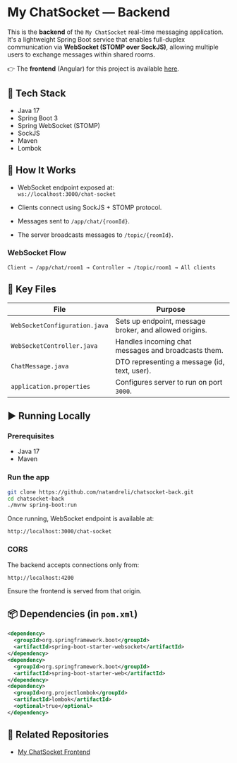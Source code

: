 # My ChatSocket — Backend

This is the **backend** of the `My ChatSocket` real-time messaging application. It's a lightweight Spring Boot service that enables full-duplex communication via **WebSocket (STOMP over SockJS)**, allowing multiple users to exchange messages within shared rooms.

👉 The **frontend** (Angular) for this project is available [here](https://github.com/natandreli/chatsocket-front).

## 🔧 Tech Stack

- Java 17
- Spring Boot 3
- Spring WebSocket (STOMP)
- SockJS
- Maven
- Lombok

## 📡 How It Works

- WebSocket endpoint exposed at:  
  `ws://localhost:3000/chat-socket`

- Clients connect using SockJS + STOMP protocol.
- Messages sent to `/app/chat/{roomId}`.
- The server broadcasts messages to `/topic/{roomId}`.

### WebSocket Flow

```text
Client → /app/chat/room1 → Controller → /topic/room1 → All clients
```

## 📁 Key Files

| File | Purpose |
|------|---------|
| `WebSocketConfiguration.java` | Sets up endpoint, message broker, and allowed origins. |
| `WebSocketController.java`    | Handles incoming chat messages and broadcasts them. |
| `ChatMessage.java`            | DTO representing a message (id, text, user). |
| `application.properties`      | Configures server to run on port `3000`. |


## ▶️ Running Locally

### Prerequisites

- Java 17
- Maven

### Run the app

```bash
git clone https://github.com/natandreli/chatsocket-back.git
cd chatsocket-back
./mvnw spring-boot:run
```

Once running, WebSocket endpoint is available at:
```
http://localhost:3000/chat-socket
```

### CORS

The backend accepts connections only from:
```
http://localhost:4200
```

Ensure the frontend is served from that origin.

## 📦 Dependencies (in `pom.xml`)

```xml
<dependency>
  <groupId>org.springframework.boot</groupId>
  <artifactId>spring-boot-starter-websocket</artifactId>
</dependency>
<dependency>
  <groupId>org.springframework.boot</groupId>
  <artifactId>spring-boot-starter-web</artifactId>
</dependency>
<dependency>
  <groupId>org.projectlombok</groupId>
  <artifactId>lombok</artifactId>
  <optional>true</optional>
</dependency>
```

## 🔗 Related Repositories

- [My ChatSocket Frontend](https://github.com/natandreli/chatsocket-front)
